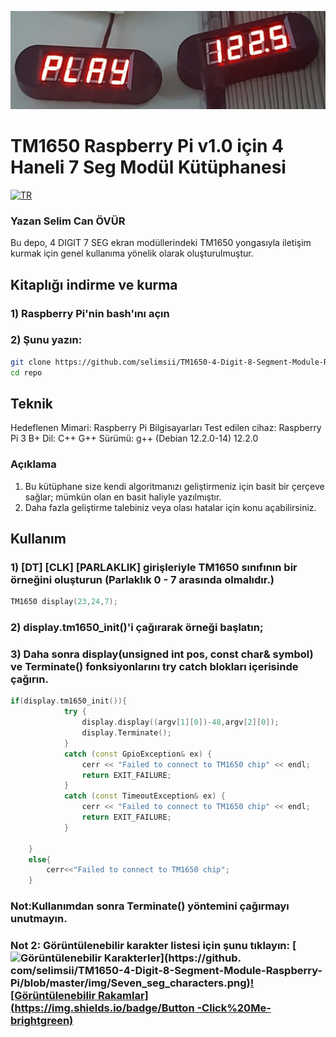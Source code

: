 ![Ekran Modülü](img/3.jpg)

# TM1650 Raspberry Pi v1.0 için 4 Haneli 7 Seg Modül Kütüphanesi

[![TR](https://github.com/selimsii/TM1650-4-Digit-8-Segment-Module-Raspberry-Pi/blob/master/img/tr.svg)](README_TR.md)

### Yazan Selim Can ÖVÜR

Bu depo, 4 DIGIT 7 SEG ekran modüllerindeki TM1650 yongasıyla iletişim kurmak için genel kullanıma yönelik olarak oluşturulmuştur.


## Kitaplığı indirme ve kurma

### 1) Raspberry Pi'nin bash'ını açın
### 2) Şunu yazın:

``` bash
git clone https://github.com/selimsii/TM1650-4-Digit-8-Segment-Module-Raspberry-Pi.git
cd repo
```

## Teknik
Hedeflenen Mimari: Raspberry Pi Bilgisayarları
Test edilen cihaz: Raspberry Pi 3 B+
Dil: C++
G++ Sürümü: g++ (Debian 12.2.0-14) 12.2.0



### Açıklama

1) Bu kütüphane size kendi algoritmanızı geliştirmeniz için basit bir çerçeve sağlar; mümkün olan en basit haliyle yazılmıştır.
2) Daha fazla geliştirme talebiniz veya olası hatalar için konu açabilirsiniz.


## Kullanım

### 1) [DT] [CLK] [PARLAKLIK] girişleriyle TM1650 sınıfının bir örneğini oluşturun (Parlaklık 0 - 7 arasında olmalıdır.)
```C++
TM1650 display(23,24,7);
```

### 2) display.tm1650_init()'i çağırarak örneği başlatın;
### 3) Daha sonra display(unsigned int pos, const char& symbol) ve Terminate() fonksiyonlarını try catch blokları içerisinde çağırın.

```C++
if(display.tm1650_init()){
			try {   
				display.display((argv[1][0])-48,argv[2][0]);
				display.Terminate();
			}
			catch (const GpioException& ex) {
				cerr << "Failed to connect to TM1650 chip" << endl;
				return EXIT_FAILURE;
			}
			catch (const TimeoutException& ex) {
				cerr << "Failed to connect to TM1650 chip" << endl;
				return EXIT_FAILURE;
			}	
		
	}
	else{
		cerr<<"Failed to connect to TM1650 chip";
	}
```

### Not:Kullanımdan sonra Terminate() yöntemini çağırmayı unutmayın.
### Not 2: Görüntülenebilir karakter listesi için şunu tıklayın: [![Görüntülenebilir Karakterler](https://img.shields.io/badge/Button-Click%20Me-brightgreen)](https://github. com/selimsii/TM1650-4-Digit-8-Segment-Module-Raspberry-Pi/blob/master/img/Seven_seg_characters.png)[![Görüntülenebilir Rakamlar](https://img.shields.io/badge/Button -Click%20Me-brightgreen)](https://github.com/selimsii/TM1650-4-Digit-8-Segment-Module-Raspberry-Pi/blob/master/img/seven_seg_numbers.png)